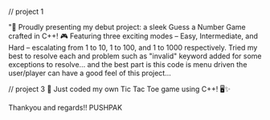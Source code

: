 // project 1

"🚀 Proudly presenting my debut project: a sleek Guess a Number Game crafted in C++! 🎮
Featuring three exciting modes – Easy, Intermediate, and Hard – escalating from 1 to 10, 1 to 100, and 1 to 1000 respectively. 
Tried my best to resolve each and problem such as "invalid" keyword added for some exceptions to resolve... and 
the best part is this code is menu driven the user/player can have a good feel of this project...


// project 3
🎉 Just coded my own Tic Tac Toe game using C++! 🖥✨

Thankyou and regards!!
PUSHPAK 
